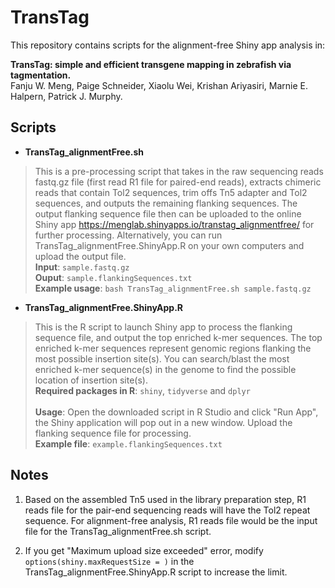 # TransTag

This repository contains scripts for the alignment-free Shiny app analysis in: 

**TransTag: simple and efficient transgene mapping in zebrafish via tagmentation.** <br/>
Fanju W. Meng, Paige Schneider, Xiaolu Wei, Krishan Ariyasiri, Marnie E. Halpern, Patrick J. Murphy.


## Scripts

- **TransTag_alignmentFree.sh**

> This is a pre-processing script that takes in the raw sequencing reads fastq.gz file (first read R1 file for paired-end reads), extracts chimeric reads that contain Tol2 sequences, trim offs Tn5 adapter and Tol2 sequences, and outputs the remaining flanking sequences.
The output flanking sequence file then can be uploaded to the online Shiny app https://menglab.shinyapps.io/transtag_alignmentfree/ for further processing.
Alternatively, you can run TransTag_alignmentFree.ShinyApp.R on your own computers and upload the output file. <br/>
> **Input**: ```sample.fastq.gz``` <br/>
> **Ouput**: ```sample.flankingSequences.txt``` <br/>
> **Example usage**: ```bash TransTag_alignmentFree.sh sample.fastq.gz``` <br/>
   

- **TransTag_alignmentFree.ShinyApp.R**

> This is the R script to launch Shiny app to process the flanking sequence file, and output the top enriched k-mer sequences.
The top enriched k-mer sequences represent genomic regions flanking the most possible insertion site(s). You can search/blast the most enriched k-mer sequence(s) in the genome to find the possible location of insertion site(s).<br/>
> **Required packages in R**: ```shiny```, ```tidyverse``` and ```dplyr``` <br/>	
> **Usage**: Open the downloaded script in R Studio and click "Run App", the Shiny application will pop out in a new window. Upload the flanking sequence file for processing. <br/>
> **Example file**: ```example.flankingSequences.txt``` <br/>

## Notes

1. Based on the assembled Tn5 used in the library preparation step, R1 reads file for the pair-end sequencing reads will have the Tol2 repeat sequence. For alignment-free analysis, R1 reads file would be the input file for the TransTag_alignmentFree.sh script.

2. If you get "Maximum upload size exceeded" error, modify ```options(shiny.maxRequestSize = )``` in the TransTag_alignmentFree.ShinyApp.R script to increase the limit.
